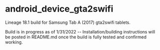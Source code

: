 # android_device_gta2swifi
Lineage 18.1 build for Samsung Tab A (2017) gta2swifi tablets.

Build is in progress as of 1/31/2022 -- Installation/building instructions will be posted in README.md once the build is fully tested and confirmed working. 
